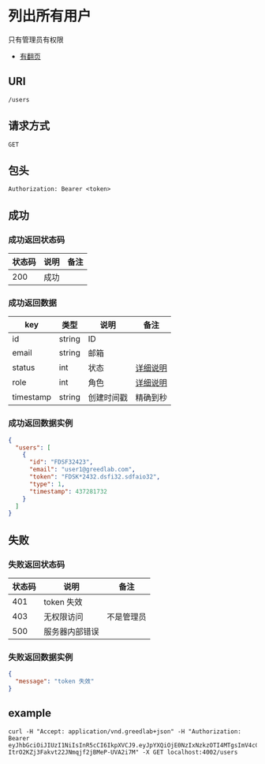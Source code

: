 # 列出所有用户

只有管理员有权限

* [有翻页](../README.md#翻页)

## URI

```
/users
```

## 请求方式

```
GET
```

## 包头

```
Authorization: Bearer <token>
```

## 成功

### 成功返回状态码

| 状态码 | 说明 | 备注 |
| --- | --- | --- |
| 200 | 成功 |  |

### 成功返回数据

| key | 类型 | 说明 | 备注 |
| --- | --- | --- | --- |
| id | string | ID |  |  |
| email | string | 邮箱 |  | greedpatch@greedlab.com |
| status | int | 状态 | [详细说明](../../table/user.md#status) | 0 |
| role | int | 角色 | [详细说明](../../table/user.md#role) | 0 |
| timestamp | string | 创建时间戳 | 精确到秒 | 1471499261 |

### 成功返回数据实例

```json
{
  "users": [
    {
      "id": "FDSF32423",
      "email": "user1@greedlab.com",
      "token": "FDSK*2432.dsfi32.sdfaio32",
      "type": 1,
      "timestamp": 437281732
    }
  ]
}
```

## 失败

### 失败返回状态码

| 状态码 | 说明 | 备注 |
| --- | --- | --- |
| 401 | token 失效 |  |
| 403 | 无权限访问 | 不是管理员 |
| 500 | 服务器内部错误 |  |  

### 失败返回数据实例

```json
{
  "message": "token 失效"
}
```

## example

```
curl -H "Accept: application/vnd.greedlab+json" -H "Authorization: Bearer eyJhbGciOiJIUzI1NiIsInR5cCI6IkpXVCJ9.eyJpYXQiOjE0NzIxNzkzOTI4MTgsImV4cCI6MTQ3NDc3MTM5MjgxOCwiaWQiOiI1N2JmYTljZDUwMWMzOTE5YTI1YTdkNGMiLCJzY29wZSI6ImRlZmF1bHQifQ.z1Mm55-ItrO2KZj3Fakvt22JNmqjf2jBMeP-UVA2i7M" -X GET localhost:4002/users
```
